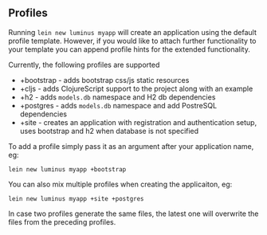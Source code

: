 ## Profiles

Running `lein new luminus myapp` will create an application using the default profile template.
However, if you would like to attach further functionality to your template you can append
profile hints for the extended functionality.

Currently, the following profiles are supported

* +bootstrap - adds bootstrap css/js static resources
* +cljs - adds ClojureScript support to the project along with an example
* +h2 - adds `models.db` namespace and H2 db dependencies
* +postgres - adds `models.db` namespace and add PostreSQL dependencies
* +site - creates an application with registration and authentication setup, uses bootstrap and h2 when database is not specified

To add a profile simply pass it as an argument after your application name, eg:

```
lein new luminus myapp +bootstrap
```

You can also mix multiple profiles when creating the applicaiton, eg:

```
lein new luminus myapp +site +postgres
```

In case two profiles generate the same files, the latest one will overwrite the files from the preceding profiles.
